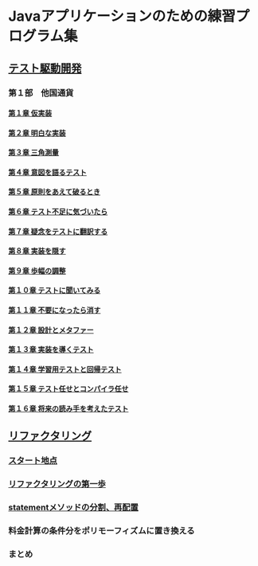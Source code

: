 # Javaアプリケーションのための練習プログラム集

## [テスト駆動開発](./TDD.md)

### 第１部　他国通貨
#### [第１章 仮実装](https://github.com/k2works/etude_for_java/blob/ce1c55b19de96f8e7111bd612d93543e2a87f8e6/docs/TDD.md) 
#### [第２章 明白な実装](https://github.com/k2works/etude_for_java/blob/d04a12f42c5ab839b80cefe608bf555b6a852a16/docs/TDD.md)
#### [第３章 三角測量](https://github.com/k2works/etude_for_java/blob/6e86572dace0210ded06ad0b8599ab3231fe042a/docs/TDD.md) 
#### [第４章 意図を語るテスト](https://github.com/k2works/etude_for_java/blob/943bf39f60950970b84a2a0cd1b6e7631dd2532e/docs/TDD.md)
#### [第５章 原則をあえて破るとき](https://github.com/k2works/etude_for_java/blob/717ec97896b2ab1d6b70854ffa1b552a9ef81346/docs/TDD.md) 
#### [第６章 テスト不足に気づいたら](https://github.com/k2works/etude_for_java/blob/86a58f0ec6ee89ab557e7bd160e1f6188df564d8/docs/TDD.md) 
#### [第７章 疑念をテストに翻訳する](https://github.com/k2works/etude_for_java/blob/810f0f31fdc55eac86e09e04fe097693076806bd/docs/TDD.md) 
#### [第８章 実装を隠す](https://github.com/k2works/etude_for_java/blob/54b8e222fb7fbc91d739ec94ad73b597dfd7fd7c/docs/TDD.md)
#### [第９章 歩幅の調整](https://github.com/k2works/etude_for_java/blob/ebff999b3a3218a53ba4057902c07c9c66547b23/docs/TDD.md)
#### [第１０章 テストに聞いてみる](https://github.com/k2works/etude_for_java/blob/099e2ee37774861a62d66925525b81a05ebfd08d/docs/TDD.md)
#### [第１１章 不要になったら消す](https://github.com/k2works/etude_for_java/blob/3c5df56c635f08a547718c6b651766f67daac69e/docs/TDD.md)
#### [第１２章 設計とメタファー](https://github.com/k2works/etude_for_java/blob/66ef322811a66a1e483376f780bf5ea1791078cb/docs/TDD.md)
#### [第１３章 実装を導くテスト](https://github.com/k2works/etude_for_java/blob/69e7ceb7e73b7d990f78b5e8a86dc08838b69491/docs/TDD.md)
#### [第１４章 学習用テストと回帰テスト](https://github.com/k2works/etude_for_java/blob/1dd698b8a5c79bc84b173190b88f6fd176c75261/docs/TDD.md)
#### [第１５章 テスト任せとコンパイラ任せ](https://github.com/k2works/etude_for_java/blob/a6c1010c85137923594ed554007d65c5adb879f6/docs/TDD.md)
#### [第１６章 将来の読み手を考えたテスト](https://github.com/k2works/etude_for_java/blob/b2aad5e471085e2f4fb55bd4c57c5bdd88b0bbf1/docs/TDD.md)

## [リファクタリング](./refactoring.md)
### [スタート地点](https://github.com/k2works/etude_for_java/blob/3c1c07eb52c472a55d1adce1ea254966208b27c3/docs/refactoring.md)
### [リファクタリングの第一歩](https://github.com/k2works/etude_for_java/blob/bc0395e882f819542581e1d0c57953755bb1f5b9/docs/refactoring.md)
### [statementメソッドの分割、再配置](https://github.com/k2works/etude_for_java/blob/f5f32260c1cdd1c6d489514580ffa04bdc2bd435/docs/refactoring.md)
### 料金計算の条件分をポリモーフィズムに置き換える
### まとめ         